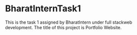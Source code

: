 # BharatInternTask1
This is the task 1 assigned by BharatIntern under full stackweb development. The title of this project is Portfolio Website.
